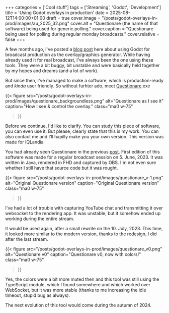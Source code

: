 +++
categories = ['Cool stuff']
tags = ['Streaming', 'Godot', 'Development']
title = 'Using Godot overlays in production'
date = 2025-08-12T14:00:00+01:00
draft = true
cover.image = "/posts/godot-overlays-in-prod/images/au_2025_32.png"
cover.alt = "Questionare (the name of that software) being used for generic polling."
cover.caption = "Questionare being used for polling during regular monday broadcasts."
cover.relative = false 
+++

A few months ago, I've posted a [blog post](/posts/is-godot-the-tool-for-overlays/) here about using Godot for broadcast production as the overlay/graphics generator. While having already used it for real broadcast, I've always been the one using these tools. They were a bit buggy, bit unstable and were basically held together by my hopes and dreams (and a lot of work).

But since then, I've managed to make a software, which is production-ready and *kinda* user friendly. So without furhter ado, meet [Questionare](https://github.com/MadeByIToncek/iQL-Questionare/).exe

{{< figure
  src="/posts/godot-overlays-in-prod/images/questionare_backgroundless.png"
  alt="Questionare as I see it"
  caption="How I see & control the overlay."
  class="ma0 w-75"
>}}

Before we continue, I'd like to clarify. You can study this piece of software, you can even use it. But please, clearly state that this is my work. You can also contact me and I'll hapilly make you your own version. This version was made for IQLandia

You had already seen Questionare in the previous [post](/posts/is-godot-the-tool-for-overlays/). First edition of this software was made for a regular broadcast session on 5. June, 2023. It was written in Java, rendered in FHD and captured by OBS. I'm not even sure whether I still have that source code but it was rought. 

{{< figure
  src="/posts/godot-overlays-in-prod/images/questionare_v-1.png"
  alt="Original Questionare version"
  caption="Original Questionare version"
  class="ma0 w-75"
>}}

I've had a lot of trouble with capturing YouTube chat and transmitting it over websocket to the rendering app. It was unstable, but it somehow ended up working during the entire stream.

It would be used again, after a small rewrite on the 10. July, 2023. This time, it looked more similar to the modern version, thanks to the redesign, I did after the last stream.

{{< figure
  src="/posts/godot-overlays-in-prod/images/questionare_v0.png"
  alt="Questionare v0"
  caption="Questionare v0, now with colors!"
  class="ma0 w-75"
>}}

Yes, the colors were a bit more muted then and this tool was still using the TypeScript module, which I found somewhere and which worked over WebSocket, but it was more stable (thanks to me increasing the idle timeout, stupid bug as always).

The next evolution of this tool would come during the autumn of 2024. 